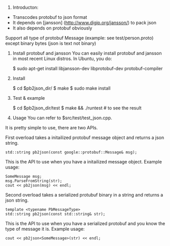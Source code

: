 1. Introducton:

* Transcodes protobuf to json format
* It depends on [jansson] (http://www.digip.org/jansson/) to pack json
* It also depends on protobuf obviously

Support all type of protobuf Message (example: see test/person.proto) except binary bytes (json is text not binary)

1. Install protobuf and jansson
You can easily install protobuf and jansson in most recent Linux distros. In Ubuntu, you do:

    $ sudo apt-get install libjansson-dev libprotobuf-dev protobuf-compiler

2. Install

    $ cd $pb2json_dir/
    $ make 
    $ sudo make install

3. Test & example

    $ cd $pb2json_dir/test
    $ make && ./runtest # to see the result

4. Usage
You can refer to $src/test/test_json.cpp.

It is pretty simple to use, there are two APIs.

First overload takes a initailized protobuf message object and returns a json string.

    std::string pb2json(const google::protobuf::Message& msg);
    
This is the API to use when you have a initailized message object. Example usage:

    SomeMessage msg;
    msg.ParseFromString(str);
    cout << pb2json(msg) << endl;

Second overload takes a serialized protubuf binary in a string and returns a json string.

    template <typename PbMessageType>
    std::string pb2json(const std::string& str);

This is the API to use when you have a serialized protobuf and you know the type of message it is. Example usage:

    cout << pb2json<SomeMessage>(str) << endl;
